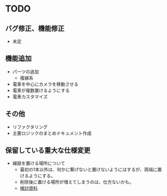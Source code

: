 # TODO

## バグ修正、機能修正

- 未定

## 機能追加

- パーツの追加
  - 複線系
- 電車を中心にカメラを移動させる
- 電車が複数置けるようにする
- 電車カスタマイズ

## その他

- リファクタリング
- 主要ロジックのまとめドキュメント作成

## 保留している重大な仕様変更

- 線路を置ける場所について
  - 最初の1本以外は、何かに繋げないと置けないようにはするが、両端に置けるようにする。
  - 削除後に置ける場所が増えてしまうのは、仕方ないかも。
  - [検討資料](./rail-connection-improvement-analysis.md)

